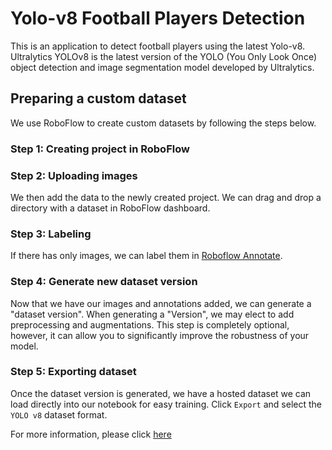 # Yolo-v8 Football Players Detection
This is an application to detect football players using the latest Yolo-v8. Ultralytics YOLOv8 is the latest version of the YOLO (You Only Look Once) object detection and image segmentation model developed by Ultralytics.

## Preparing a custom dataset

We use RoboFlow to create custom datasets by following the steps below. 

### Step 1: Creating project in RoboFlow

### Step 2: Uploading images

We then add the data to the newly created project. We can drag and drop a directory with a dataset in RoboFlow dashboard.

### Step 3: Labeling

If there has only images, we can label them in [Roboflow Annotate](https://docs.roboflow.com/annotate).

### Step 4: Generate new dataset version

Now that we have our images and annotations added, we can generate a "dataset version". When generating a "Version", we may elect to add preprocessing and augmentations. This step is completely optional, however, it can allow you to significantly improve the robustness of your model.

### Step 5: Exporting dataset

Once the dataset version is generated, we have a hosted dataset we can load directly into our notebook for easy training. Click `Export` and select the `YOLO v8` dataset format.

For more information, please click [here](https://blog.roboflow.com/how-to-train-yolov8-on-a-custom-dataset/)
